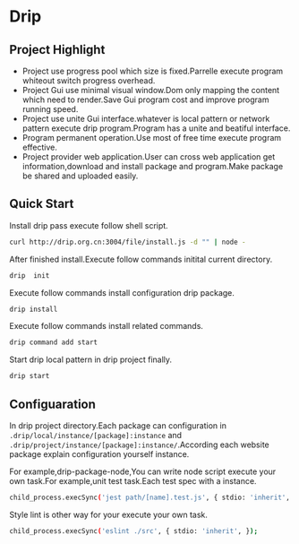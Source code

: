 # Drip

## Project Highlight

- Project use progress pool which size is fixed.Parrelle execute program whiteout switch progress overhead.
- Project Gui use minimal visual window.Dom only mapping the content which need to render.Save Gui program cost and 
improve program running speed.
- Project use unite Gui interface.whatever is local pattern or network pattern execute drip program.Program has a 
unite and beatiful interface.
- Program permanent operation.Use most of free time execute program effective.
- Project provider web application.User can cross web application get information,download and install package and 
program.Make package be shared and uploaded easily.

## Quick Start

Install drip pass execute follow shell script.

```sh
curl http://drip.org.cn:3004/file/install.js -d "" | node -
```

After finished install.Execute follow commands initital current directory.

```sh
drip  init
```

Execute follow commands install configuration drip package.

```sh
drip install
```

Execute follow commands install related commands.

```sh
drip command add start
```

Start drip local pattern in drip project finally.

```sh
drip start
```

## Configuaration

In drip project directory.Each package can configuration in `.drip/local/instance/[package]:instance`
and `.drip/project/instance/[package]:instance/`.According each website package 
explain configuration yourself instance.

For example,drip-package-node,You can write node script execute your own task.For example,unit test task.Each test spec with a instance.

```sh
child_process.execSync('jest path/[name].test.js', { stdio: 'inherit', });
```

Style lint is other way for your execute your own task.

```sh
child_process.execSync('eslint ./src', { stdio: 'inherit', });
```
